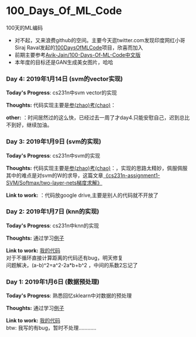 # 100_Days_Of_ML_Code
100天的ML编码
* 对不起，又来浪费github的空间。主要今天逛twitter.com发现印度网红小哥Siraj Raval发起的[100DaysOfMLCode](https://github.com/llSourcell/100_Days_of_ML_Code)项目，欣喜而加入  
* 前期主要参考[Avik-Jain/100-Days-Of-ML-Code](https://github.com/Avik-Jain/100-Days-Of-ML-Code)[中文版](https://github.com/MLEveryday/100-Days-Of-ML-Code)
* 本年度的目标还是GAN生成美女图片，哈哈  

### Day 4: 2019年1月14日 (svm的vector实现)

**Today's Progress**: cs231n中svm vector的实现

**Thoughts:** 代码实现主要是[参(zhao)考(chao)](https://github.com/lightaime/cs231n/blob/master/assignment1/cs231n/classifiers/softmax.py)：

**other:** ：时间居然过的这么快，已经过去一周了才day4.只能安慰自己，迟到总比不到好，继续加油。


### Day 3: 2019年1月9日 (svm的实现)

**Today's Progress**: cs231n中svm的实现

**Thoughts:** 代码实现主要是[参(zhao)考(chao)](https://www.cnblogs.com/daihengchen/p/5754383.html)：，实现的思路太精妙，佩服佩服  
其中的难点是对svm的W的求导，这篇文章[《cs231n-assignment1-SVM/Softmax/two-layer-nets梯度求解》](https://blog.csdn.net/pjia_1008/article/details/66972060)

**Link to work:** ：代码放google drive,主要是别人的代码就不开放了


### Day 2: 2019年1月7日 (knn的实现)

**Today's Progress**: cs231n中knn的实现

**Thoughts:** 通过学习[例子](https://github.com/sharedeeply/cs231n-camp/blob/master/resource/assignment/assignment1/knn.md)

**Link to work:** [我的代码](./code//code/knn.ipynb)  
对于不循环直接计算距离的代码还有bug，明天修复  
问题解决，(a-b)^2=a^2-2a*b+b^2 ，中间的系数2忘记了

### Day 1: 2019年1月6日 (数据预处理)

**Today's Progress**: 熟悉回忆sklearn中对数据的预处理

**Thoughts:** 通过学习[例子](https://github.com/MLEveryday/100-Days-Of-ML-Code/blob/master/Code/Day%201_Data_Preprocessing.md)

**Link to work:** [我的代码](./code/day01_数据预处理.ipynb)  
btw: 我写的有bug，暂时不处理…………
  

